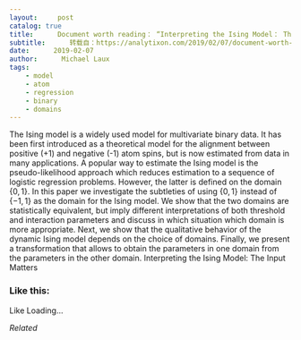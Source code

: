 ```yaml
---
layout:     post
catalog: true
title:      Document worth reading： “Interpreting the Ising Model： The Input Matters”
subtitle:      转载自：https://analytixon.com/2019/02/07/document-worth-reading-interpreting-the-ising-model-the-input-matters/
date:      2019-02-07
author:      Michael Laux
tags:
    - model
    - atom
    - regression
    - binary
    - domains
---
```


The Ising model is a widely used model for multivariate binary data. It has been first introduced as a theoretical model for the alignment between positive (+1) and negative (-1) atom spins, but is now estimated from data in many applications. A popular way to estimate the Ising model is the pseudo-likelihood approach which reduces estimation to a sequence of logistic regression problems. However, the latter is defined on the domain $\{0,1\}$. In this paper we investigate the subtleties of using $\{0,1\}$ instead of $\{-1, 1\}$ as the domain for the Ising model. We show that the two domains are statistically equivalent, but imply different interpretations of both threshold and interaction parameters and discuss in which situation which domain is more appropriate. Next, we show that the qualitative behavior of the dynamic Ising model depends on the choice of domains. Finally, we present a transformation that allows to obtain the parameters in one domain from the parameters in the other domain. Interpreting the Ising Model: The Input Matters





### Like this:

Like Loading...


*Related*

